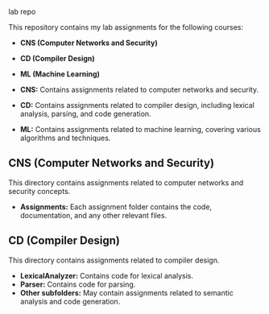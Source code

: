 lab repo

This repository contains my lab assignments for the following courses:

* **CNS (Computer Networks and Security)**
* **CD (Compiler Design)**
* **ML (Machine Learning)**

* **CNS:** Contains assignments related to computer networks and security.
* **CD:** Contains assignments related to compiler design, including lexical analysis, parsing, and code generation.
* **ML:** Contains assignments related to machine learning, covering various algorithms and techniques.

## CNS (Computer Networks and Security)

This directory contains assignments related to computer networks and security concepts.

* **Assignments:** Each assignment folder contains the code, documentation, and any other relevant files.

## CD (Compiler Design)

This directory contains assignments related to compiler design.

* **LexicalAnalyzer:** Contains code for lexical analysis.
* **Parser:** Contains code for parsing.
* **Other subfolders:** May contain assignments related to semantic analysis and code generation.
